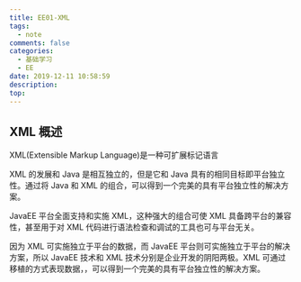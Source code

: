 ```yaml
---
title: EE01-XML
tags:
  - note
comments: false
categories:
  - 基础学习
  - EE
date: 2019-12-11 10:58:59
description:
top:
---
```


## XML 概述

XML(Extensible Markup Language)是一种可扩展标记语言

XML 的发展和 Java 是相互独立的，但是它和 Java 具有的相同目标即平台独立性。通过将 Java 和 XML 的组合，可以得到一个完美的具有平台独立性的解决方案。

JavaEE 平台全面支持和实施 XML，这种强大的组合可使 XML 具备跨平台的兼容性，甚至用于对 XML 代码进行语法检查和调试的工具也可与平台无关。

因为 XML 可实施独立于平台的数据，而 JavaEE 平台则可实施独立于平台的解决方案，所以 JavaEE 技术和 XML 技术分别是企业开发的阴阳两极。XML 可通过移植的方式表现数据，，可以得到一个完美的具有平台独立性的解决方案。